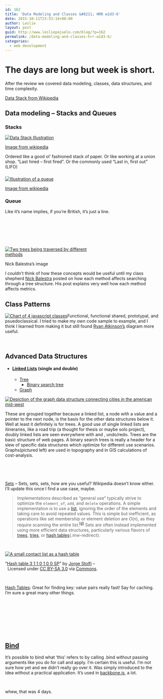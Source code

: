 ```yaml
---
id: 162
title: 'Data Modeling and Classes &#8211; HRR w1d3-6'
date: 2015-10-11T23:53:14+00:00
author: Leslie
layout: post
guid: http://www.lesliepajuelo.com/blog/?p=162
permalink: /data-modeling-and-classes-hrr-w1d3-6/
categories:
  - web development
---
```

# The days are long but week is short.

After the review we covered data modeling, classes, data structures, and time complexity.

[Data Stack from Wikipedia](https://en.wikipedia.org/wiki/Stack_(abstract_data_type)#/media/File:Data_stack.svg)

## 

## Data modeling &#8211; Stacks and Queues

### Stacks

<a href="https://en.wikipedia.org/wiki/Stack_(abstract_data_type)" target="_blank"><img class="wp-image-171" src="http://i0.wp.com/www.lesliepajuelo.com/blog/wp-content/uploads/2015/10/391px-Data_stack.svg_.png?resize=200%2C144" alt="Data Stack Illustration" srcset="http://i0.wp.com/www.lesliepajuelo.com/blog/wp-content/uploads/2015/10/391px-Data_stack.svg_.png?w=391 391w, http://i0.wp.com/www.lesliepajuelo.com/blog/wp-content/uploads/2015/10/391px-Data_stack.svg_.png?resize=300%2C216 300w" sizes="(max-width: 200px) 100vw, 200px" data-recalc-dims="1" /></a>

<a href="https://en.wikipedia.org/wiki/Stack_(abstract_data_type)" target="_blank">Image from wikipedia</a>

Ordered like a good ol&#8217; fashioned stack of paper. Or like working at a union shop. &#8220;Last hired &#8211; first fired&#8221;. Or the commonly used &#8220;Last in, first out&#8221; (LIFO)

### 

<div id="attachment_172" style="width: 210px" class="wp-caption alignleft">
  <a href="http://i2.wp.com/www.lesliepajuelo.com/blog/wp-content/uploads/2015/10/405px-Data_Queue.png"><img class="wp-image-172" src="http://i2.wp.com/www.lesliepajuelo.com/blog/wp-content/uploads/2015/10/405px-Data_Queue.png?resize=200%2C131" alt="Illustration of a queue" srcset="http://i2.wp.com/www.lesliepajuelo.com/blog/wp-content/uploads/2015/10/405px-Data_Queue.png?resize=300%2C196 300w, http://i2.wp.com/www.lesliepajuelo.com/blog/wp-content/uploads/2015/10/405px-Data_Queue.png?w=405 405w" sizes="(max-width: 200px) 100vw, 200px" data-recalc-dims="1" /></a>
  
  <p class="wp-caption-text">
    <a href="https://en.wikipedia.org/wiki/Queue_(abstract_data_type)" target="_blank">Image from wikipedia</a>
  </p>
</div>

### Queue

Like it&#8217;s name implies, if you&#8217;re British, it&#8217;s just a line.

&nbsp;

&nbsp;

&nbsp;

<div id="attachment_173" style="width: 310px" class="wp-caption alignleft">
  <a href="http://nick.balestra.ch/2015/depthFirst-vs-breadthFirst/" target="_blank"><img class="wp-image-173 size-medium" src="http://i1.wp.com/www.lesliepajuelo.com/blog/wp-content/uploads/2015/10/tree-traversal-algos-300x175.png?fit=300%2C175" alt="Two trees being traversed by different methods" srcset="http://i0.wp.com/www.lesliepajuelo.com/blog/wp-content/uploads/2015/10/tree-traversal-algos.png?resize=300%2C175 300w, http://i0.wp.com/www.lesliepajuelo.com/blog/wp-content/uploads/2015/10/tree-traversal-algos.png?w=520 520w" sizes="(max-width: 300px) 100vw, 300px" data-recalc-dims="1" /></a>
  
  <p class="wp-caption-text">
    Nick Balestra&#8217;s image
  </p>
</div>

I couldn&#8217;t think of how these concepts would be useful until my class shepherd <a href="http://nick.balestra.ch/2015/depthFirst-vs-breadthFirst/" target="_blank">Nick Balestra</a> posted on how each method affects searching through a tree structure. His post explains very well how each method affects metrics.

## 

## 

## 

## 

## Class Patterns

[<img class="alignleft size-thumbnail wp-image-174" src="http://i0.wp.com/www.lesliepajuelo.com/blog/wp-content/uploads/2015/10/fxn2D3-150x150.png?resize=150%2C150" alt="Chart of 4 javascript classes" data-recalc-dims="1" />](http://www.ryanatkinson.io/javascript-instantiation-patterns/)Functional, functional shared, prototypal, and psuedoclassical. I tried to make my own code sample to example, and I think I learned from making it but still found <a href="http://www.ryanatkinson.io/javascript-instantiation-patterns/" target="_blank">Ryan Atkinson&#8217;s</a> diagram more useful.

&nbsp;

## 

## 

## Advanced Data Structures

  * #### <a href="https://en.wikipedia.org/wiki/Linked_list" target="_blank">Linked Lists</a> (single and double)
    
      * <a href="https://en.wikipedia.org/wiki/Tree_(data_structure)" target="_blank">Tree</a> 
          * <a href="https://en.wikipedia.org/wiki/Binary_search_tree" target="_blank">Binary search tree</a>
      * <a href="https://en.wikipedia.org/wiki/Graph_(abstract_data_type)" target="_blank">Graph</a>

[<img class="alignleft wp-image-177 size-medium" src="http://i0.wp.com/www.lesliepajuelo.com/blog/wp-content/uploads/2015/10/GUID-300x195.png?fit=300%2C195" alt="Depiction of the graph data structure connecting cities in the american mid-west" srcset="http://i1.wp.com/www.lesliepajuelo.com/blog/wp-content/uploads/2015/10/GUID.png?resize=300%2C195 300w, http://i1.wp.com/www.lesliepajuelo.com/blog/wp-content/uploads/2015/10/GUID.png?w=568 568w" sizes="(max-width: 300px) 100vw, 300px" data-recalc-dims="1" />](http://i1.wp.com/www.lesliepajuelo.com/blog/wp-content/uploads/2015/10/GUID.png)

These are grouped together because a linked list, a node with a value and a pointer to the next node, is the basis for the other data structures below it. Well at least it definitely is for trees. A good use of single linked lists are itineraries, like a road trip (a thought for thesis or maybe solo project), doubly linked lists are seen everywhere with <ctrl-z> and <ctrl-y>, undo/redo. Trees are the basic structure of web pages. A binary search trees is really a header for a slew of specific data structures which optimize for different use scenarios. Graphs(pictured left) are used in topography and in GIS calculations of cost-analysis.

&nbsp;

&nbsp;
  
<a href="https://en.wikipedia.org/wiki/Set_(abstract_data_type)" target="_blank">Sets</a> &#8211; Sets, sets, sets, how are you useful? Wikipedia doesn&#8217;t know either. I&#8217;ll update this once I find a use case, maybe.

> Implementations described as &#8220;general use&#8221; typically strive to optimize the `element_of`, `add`, and `delete` operations. A simple implementation is to use a [list](https://en.wikipedia.org/wiki/List_(abstract_data_type) "List (abstract data type)"), ignoring the order of the elements and taking care to avoid repeated values. This is simple but inefficient, as operations like set membership or element deletion are _O_(_n_), as they require scanning the entire list.<sup id="cite_ref-14" class="reference"><a href="https://en.wikipedia.org/wiki/Set_(abstract_data_type)#cite_note-14">[d]</a></sup> Sets are often instead implemented using more efficient data structures, particularly various flavors of [trees](https://en.wikipedia.org/wiki/Tree_(data_structure) "Tree (data structure)"), [tries](https://en.wikipedia.org/wiki/Trie "Trie"), or [hash tables](https://en.wikipedia.org/wiki/Hash_tables "Hash tables"){.mw-redirect}.

&nbsp;

<div id="attachment_178" style="width: 310px" class="wp-caption alignleft">
  <a href="https://en.wikipedia.org/wiki/Hash_table"><img class="wp-image-178 size-medium" src="http://i0.wp.com/www.lesliepajuelo.com/blog/wp-content/uploads/2015/10/315px-Hash_table-300x219.png?fit=300%2C219" alt="A small contact list as a hash table" srcset="http://i0.wp.com/www.lesliepajuelo.com/blog/wp-content/uploads/2015/10/315px-Hash_table.png?resize=300%2C219 300w, http://i0.wp.com/www.lesliepajuelo.com/blog/wp-content/uploads/2015/10/315px-Hash_table.png?w=315 315w" sizes="(max-width: 300px) 100vw, 300px" data-recalc-dims="1" /></a>
  
  <p class="wp-caption-text">
    &#8220;<a href="https://commons.wikimedia.org/wiki/File:Hash_table_3_1_1_0_1_0_0_SP.svg#/media/File:Hash_table_3_1_1_0_1_0_0_SP.svg">Hash table 3 1 1 0 1 0 0 SP</a>&#8221; by <a title="User:Jorge Stolfi" href="//commons.wikimedia.org/wiki/User:Jorge_Stolfi">Jorge Stolfi</a> &#8211;  Licensed under <a title="Creative Commons Attribution-Share Alike 3.0" href="http://creativecommons.org/licenses/by-sa/3.0">CC BY-SA 3.0</a> via <a href="https://commons.wikimedia.org/wiki/">Commons</a>.
  </p>
</div>

&nbsp;

<a href="https://en.wikipedia.org/wiki/Hash_table" target="_blank">Hash Tables</a>: Great for finding key: value pairs really fast! Say for caching. I&#8217;m sure a great many other things.

&nbsp;

&nbsp;

&nbsp;

&nbsp;

## 

## <a href="https://developer.mozilla.org/en-US/docs/Web/JavaScript/Reference/Global_Objects/Function/bind" target="_blank">Bind</a>

It&#8217;s possible to bind what &#8216;this&#8217; refers to by calling .bind without passing arguments like you do for call and apply. I&#8217;m certain this is useful. I&#8217;m not sure how yet and we didn&#8217;t really go over it. Was simply introduced to the idea without a practical application. It&#8217;s used in <a href="http://backbonejs.org/" target="_blank">backbone.js</a>, a lot.

&nbsp;

whew, that was 4 days.

##